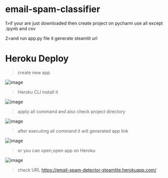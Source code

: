# email-spam-classifier

1>if your are just downloaded then create project on pycharm use all except .ipynb and csv

2>and run app.py file it generate steamlit url

# Heroku Deploy

> create new app

![image](https://user-images.githubusercontent.com/66677660/137139870-ffa7c630-8386-48f6-b1e6-cc478ec0f02e.png)

> Heroku  CLI install it

 ![image](https://user-images.githubusercontent.com/66677660/137140444-06b1876a-a3a2-41f5-bfe9-0a33db2ebbba.png)
 
 >apply all command and also check project directory 

![image](https://user-images.githubusercontent.com/66677660/137140758-37e3525a-59b0-42fe-aad0-cc2420206b31.png)

>after executing all command it will generated app link

![image](https://user-images.githubusercontent.com/66677660/137143026-19d3d518-3761-4a03-bc30-df81556084f4.png)

>or you can open,open app on Heroku

![image](https://user-images.githubusercontent.com/66677660/137143253-73225be3-1df6-420f-bdd5-3c567c7e3425.png)

>check URL 
https://email-spam-detector-steamlite.herokuapp.com/
